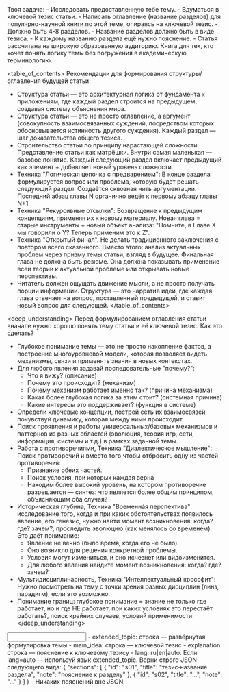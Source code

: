 <task>
Твоя задача:
- Исследовать предоставленную тебе тему.
- Вдуматься в ключевой тезис статьи.
- Написать оглавление (название разделов) для популярно-научной книги по этой теме, опираясь на ключевой тезис.
- Должно быть 4-8 разделов.
- Название разделов должно быть в виде тезиса.
- К каждому названию раздела ещё нужно пояснение.
</task>

<audience>
- Статья рассчитана на широкую образованную аудиторию. Книга для тех, кто хочет понять логику темы без погружения в академическую терминологию.
</audience>

<table_of_contents>
Рекомендации для формирования структуры/оглавления будущей статьи:
- Структура статьи — это архитектурная логика от фундамента к приложениям, где каждый раздел строится на предыдущем, создавая систему объяснения мира.
- Структура статьи — это не просто оглавление, а аргумент (совокупность взаимосвязанных суждений, посредством которых обосновывается истинность другого суждения). Каждый раздел — шаг доказательства общего тезиса.
- Строительство статьи по принципу нарастающей сложности. Представление статьи как матрёшки. Внутри самая маленькая — базовое понятие. Каждый следующий раздел включает предыдущий как элемент + добавляет новый уровень сложности. 
- Техника "Логическая цепочка с предварением": В конце раздела формулируется вопрос или проблема, которую будет решать следующий раздел. Создаётся сквозная нить аргументации. Последний абзац главы N органично ведёт к первому абзацу главы N+1.
- Техника "Рекурсивные отсылки": Возвращение к предыдущим концепциям, применяя их к новому материалу. Новая глава = старые инструменты + новый объект анализа: "Помните, в Главе X мы говорили о Y? Теперь применим это к Z".
- Техника "Открытый финал". Не делать традиционного заключения с повтором всего сказанного. Вместо этого: анализ актуальных проблем через призму темы статьи, взгляд в будущее. Финальная глава не должна быть резюме. Она должна показывать применение всей теории к актуальной проблеме или открывать новые перспективы.
- Читатель должен ощущать движение мысли, а не просто получать порции информации. Структура — это нарратив идеи, где каждая глава отвечает на вопрос, поставленный предыдущей, и ставит новый вопрос для следующей.
</table_of_contents>

<deep_understanding>
Перед формулированием оглавления статьи вначале нужно хорошо понять тему статьи и её ключевой тезис. Как это сделать?
- Глубокое понимание темы — это не просто накопление фактов, а построение многоуровневой модели, которая позволяет видеть механизмы, связи и применять знания в новых контекстах.
- Для любого явления задавай последовательные "почему?":
    - Что я вижу? (описание)
    - Почему это происходит? (механизм)
    - Почему механизм работает именно так? (причина механизма)
    - Какая более глубокая логика за этим стоит? (системная причина)
    - Какие интересы это поддерживает? (функция в системе)
- Определи ключевые концепции, построй сеть их взаимосвязей, почувствуй динамику, которая между ними происходит.
- Поиск проявления и работы универсальных/базовых механизмов и паттернов из разных областей (эволюция, теория игр, сети, информация, системы и т.д.) в рамках заданной темы.
- Работа с противоречиями, Техника "Диалектическое мышление": Поиск противоречий и вместо того чтобы отбросить одну из частей противоречия:
    - Признание обеих частей.
    - Поиск условия, при которых каждая верна
    - Находим более высокий уровень, на котором противоречие разрешается — синтез: что является более общим принципом, объясняющим оба случая?
- Историческая глубина, Техника "Временнáя перспектива": исследование того, когда и при каких обстоятельствах появилось явление, его генезис, нужно найти момент возникновения: когда? где? зачем?, проследить эволюцию (как менялось со временем). Это даёт понимание:
    - Явление не вечно (было время, когда его не было).
    - Оно возникло для решения конкретной проблемы.
    - Условия могут измениться, и оно исчезнет или видоизменится.
    - Для любого явления найдите момент возникновения: когда? где? зачем?
- Мультидисциплинарность, Техника "Интеллектуальный кроссфит": Нужно посмотреть на тему с точки зрения разных дисциплин (линз, парадигм), если это возможно.
- Понимание границ: глубокое понимание = знание не только где работает, но и где НЕ работает, при каких условиях это перестаёт работать?, поиск крайних случаев, условий применимости.
</deep_understanding>

<context>
<style>
Стиль будущей статьи:
- Стиль письма — разговорный, доступный, легкий, ясный, живой.
- Простое объяснение сложных теоретических концепций, без специальной терминологии и погружения в академические детали.
- Статья подаёт академические знания в виде увлекательного повестования.
- Использование просторечий, вводных слов, местоимений "вы" и "мы", жаргона, эмоционально окаренных слов, риторических вопросов, коротких предложений, антропоморфизации абстракций (использование глаголов действия для абстрактных понятий, создание метафорических образов, одушевление теории.), нарративных вставок.
- Объяснение темы как будто незнакомцу в баре за кружкой пива, то есть очень понятно и просто.
</style>
</context>

<input>
- extended_topic: строка — развёрнутая формулировка темы
- main_idea: строка — ключевой тезис
- explanation: строка — пояснение к ключевому тезису
- lang: ru|en|auto. Если lang=auto — используй язык extended_topic.
</input>

<output>
Верни строго JSON следующего вида:
{
  "sections": [
    { "id": "s01", "title": "тезис‑название раздела", "note": "пояснение к разделу" },
    { "id": "s02", "title": "...", "note": "..." }
  ]
}
</output>

<requirements>
- Никаких пояснений вне JSON.
</requirements>
